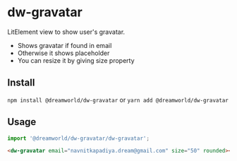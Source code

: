 # dw-gravatar
LitElement view to show user's gravatar.

 - Shows gravatar if found in email
 - Otherwise it shows placeholder
 - You can resize it by giving size property

## Install

`npm install @dreamworld/dw-gravatar` or
`yarn add @dreamworld/dw-gravatar`

## Usage

```javascript
import '@dreamworld/dw-gravatar/dw-gravatar';
```

```html
<dw-gravatar email="navnitkapadiya.dream@gmail.com" size="50" rounded></dw-gravatar>
```